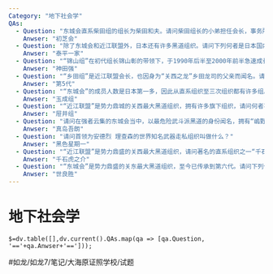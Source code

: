 ```yaml
---
Category: "地下社会学"
QAs:
  - Question: "东城会直系柴田组的组长为柴田和夫。请问柴田组长的小弟担任会长，事务所设在神室剧场地下的柴田组织旗下组织叫什么？"
    Anwser: "初芝会"
  - Question: "除了东城会和近江联盟外，日本还有许多黑道组织。请问下列何者是日本国内的黑道组织，且属于东城会或者近江联盟？"
    Anwser: "泰平一家"
  - Question: "“锦山组”在初代组长锦山彰的带领下，于1990年后半至2000年前半急速成长。请问锦山组的第三代组长是谁？"
    Anwser: "神田强"
  - Question: "“乡田组”是近江联盟会长，也因身为“关西之龙”乡田龙司的父亲而闻名。请问他是近江联盟第几代会长？"
    Anwser: "第5代"
  - Question: "“东城会”的成员人数是日本第一多，因此从直系组织至三次组织都有许多组。请问下列何者不是东城会的“直系”？"
    Anwser: "玉成组"
  - Question: "“近江联盟”是势力鼎城的关西最大黑道组织，拥有许多旗下组织，请问何者不是2010年代存在过的近江联盟旗下组织？"
    Anwser: "屉井组"
  - Question: "请问在强者云集的东城会当中，以最危险武斗派黑道的身份闻名，拥有“嵨野的狂犬”称号，受人畏惧的男人叫做什么名字？"
    Anwser: "真岛吾朗"
  - Question: "请问首领为安德烈 理查森的世界知名武器走私组织叫做什么？"
    Anwser: "黑色星期一"
  - Question: "“近江联盟”是势力鼎盛的关西最大黑道组织，请问著名的直系组织之一“千石组”的组长"
    Anwser: "千石虎之介"
  - Question: "“东城会”是势力鼎盛的关东最大黑道组织，至今已传承到第六代。请问下列何者是第三代会长？"
    Anwser: "世良胜"
---
```

# 地下社会学
`$=dv.table([],dv.current().QAs.map(qa => [qa.Question, '=='+qa.Anwser+'==']));`

#如龙/如龙7/笔记/大海原证照学校/试题